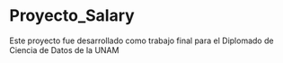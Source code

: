 # Proyecto_Salary
Este proyecto fue desarrollado como trabajo final para el Diplomado de Ciencia de Datos de la UNAM
